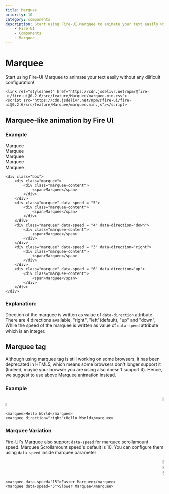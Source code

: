 ```yaml
---
title: Marquee
priority: 10
category: components
description: Start using Fire-UI Marquee to animate your text easily with easy configuration!
    - Fire UI
    - Components
    - Marquee
---
```

# Marquee
Start using Fire-UI Marquee to animate your text easily without any diificult configuration!
```
<link rel="stylesheet" href="https://cdn.jsdelivr.net/npm/@fire-ui/fire-ui@0.2.6/src/feature/Marquee/marquee.min.css">
<script src="https://cdn.jsdelivr.net/npm/@fire-ui/fire-ui@0.2.6/src/feature/Marquee/marquee.min.js"></script>
```

<div class="division">

## Marquee-like animation by Fire UI

### Example
<div class="box">
    <div class="marquee">
        <div class="marquee-content">
            <span>Marquee</span>
        </div>
    </div>
    <div class="marquee" data-speed = "5">
        <div class="marquee-content">
            <span>Marquee</span>
        </div>
    </div>
    <div class="marquee" data-speed = "4" data-direction="down">
        <div class="marquee-content">
            <span>Marquee</span>
        </div>
    </div>
    <div class="marquee" data-speed = "3" data-direction="right">
        <div class="marquee-content">
            <span>Marquee</span>
        </div>
    </div>
    <div class="marquee" data-speed = "6" data-direction="up">
        <div class="marquee-content">
            <span>Marquee</span>
        </div>
    </div>
</div>

```
<div class="box">
    <div class="marquee">
        <div class="marquee-content">
            <span>Marquee</span>
        </div>
    </div>
    <div class="marquee" data-speed = "5">
        <div class="marquee-content">
            <span>Marquee</span>
        </div>
    </div>
    <div class="marquee" data-speed = "4" data-direction="down">
        <div class="marquee-content">
            <span>Marquee</span>
        </div>
    </div>
    <div class="marquee" data-speed = "3" data-direction="right">
        <div class="marquee-content">
            <span>Marquee</span>
        </div>
    </div>
    <div class="marquee" data-speed = "6" data-direction="up">
        <div class="marquee-content">
            <span>Marquee</span>
        </div>
    </div>
</div>
```

### Explanation:
Direction of the marquee is written as value of `data-direction` attribute. There are 4 directions available, "right", "left"(default), "up" and "down", While the speed of the marquee is written as value of `data-speed` attribute which is an integer.

</div>

## Marquee tag
Although using marquee tag is still working on some browsers, it has been deprecated in HTML5, which means some browsers don't longer support it (Indeed, maybe your browser you are using also doesn't support it). Hence, we suggest to use above Marquee animation instead.

<div class="division">

### Example
<div class="box">
    <marquee>Hello World</marquee>
    <marquee direction="right">Hello World</marquee>
</div>

```
<marquee>Hello World</marquee>
<marquee direction="right">Hello World</marquee>
```

</div>

<div class="division">

### Marquee Variation
Fire-UI's Marquee also support `data-speed` for marquee scrollamount speed. Marquee Scrollamount speed's default is 10. You can configure them using `data-speed` inside marquee parameter

<div class="box">
    <marquee>Normal Marquee</marquee>
    <marquee data-speed="15">Faster Marquee</marquee>
    <marquee data-speed="5">Slower Marquee</marquee>
</div>

```
<marquee data-speed="15">Faster Marquee</marquee>
<marquee data-speed="5">Slower Marquee</marquee>
```

</div>
